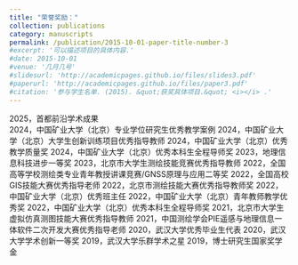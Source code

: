 ```yaml
---
title: "荣誉奖励："
collection: publications
category: manuscripts
permalink: /publication/2015-10-01-paper-title-number-3
#excerpt: '可以描述项目的具体内容.'
#date: 2015-10-01
#venue: '几月几号'
#slidesurl: 'http://academicpages.github.io/files/slides3.pdf'
#paperurl: 'http://academicpages.github.io/files/paper3.pdf'
#citation: '参与学生名单. (2015). &quot;获奖具体项目.&quot; <i></i> .'
---
```

2025，首都前沿学术成果                                                
2024，中国矿业大学（北京）专业学位研究生优秀教学案例
2024，中国矿业大学（北京）大学生创新训练项目优秀指导教师
2024，中国矿业大学（北京）优秀教学质量奖
2024，中国矿业大学（北京）优秀本科生全程导师奖
2023，地理信息科技进步一等奖
2023，北京市大学生测绘技能竞赛优秀指导教师
2022，全国高等学校测绘类专业青年教授讲课竞赛/GNSS原理与应用二等奖
2022，全国高校GIS技能大赛优秀指导老师
2022，北京市测绘技能大赛优秀指导教师奖
2022，中国矿业大学（北京）优秀班主任
2022，中国矿业大学（北京）青年教师教学优秀奖
2022，中国矿业大学（北京）优秀本科生全程导师奖
2021，北京市大学生虚拟仿真测图技能大赛优秀指导教师
2021，中国测绘学会PIE遥感与地理信息一体软件二次开发大赛优秀指导老师
2020，武汉大学优秀毕业生代表
2020，武汉大学学术创新一等奖
2019，武汉大学乐群学术之星
2019，博士研究生国家奖学金


